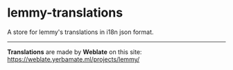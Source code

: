 # lemmy-translations
A store for lemmy's translations in i18n json format.
_____

**Translations** are made by **Weblate** on this site: https://weblate.yerbamate.ml/projects/lemmy/
